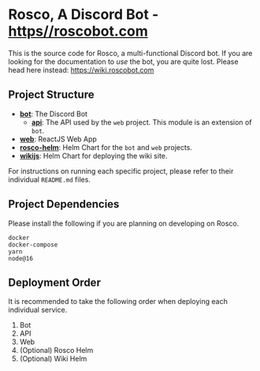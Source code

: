 # Rosco, A Discord Bot - [https//roscobot.com](https://roscobot.com)

This is the source code for Rosco, a multi-functional Discord bot. If you are looking for the documentation to *use* the bot, you are quite lost. Please head here instead: https://wiki.roscobot.com

## Project Structure

- **[bot](./bot/README.md)**: The Discord Bot
  - **[api](./bot/api/README.md)**: The API used by the `web` project. This module is an extension of `bot`.
- **[web](./web/README.md)**: ReactJS Web App
- **[rosco-helm](./rosco-helm/README.md)**: Helm Chart for the `bot` and `web` projects.
- **[wikijs](./wikijs/README.md)**: Helm Chart for deploying the wiki site.

For instructions on running each specific project, please refer to their individual `README.md` files.

## Project Dependencies

Please install the following if you are planning on developing on Rosco.

```
docker
docker-compose
yarn
node@16
```

## Deployment Order

It is recommended to take the following order when deploying each individual service.

1. Bot
1. API
1. Web
1. (Optional) Rosco Helm
1. (Optional) Wiki Helm